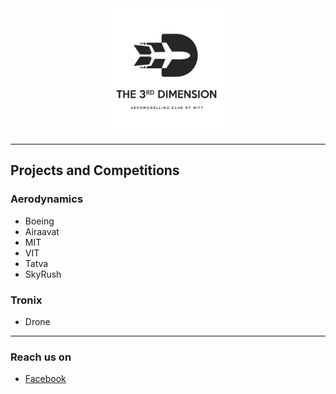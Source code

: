 <div align="center">
	<img src="https://github.com/3D-club/Updates/blob/master/3dlogo.png" alt="drawing" width="200"/>
</div>

---
## Projects and Competitions
### Aerodynamics

- Boeing
- Airaavat
- MIT 
- VIT
- Tatva
- SkyRush

### Tronix

- Drone

---

### Reach us on

- [Facebook](https://www.facebook.com/3d.amc.nitt/)
